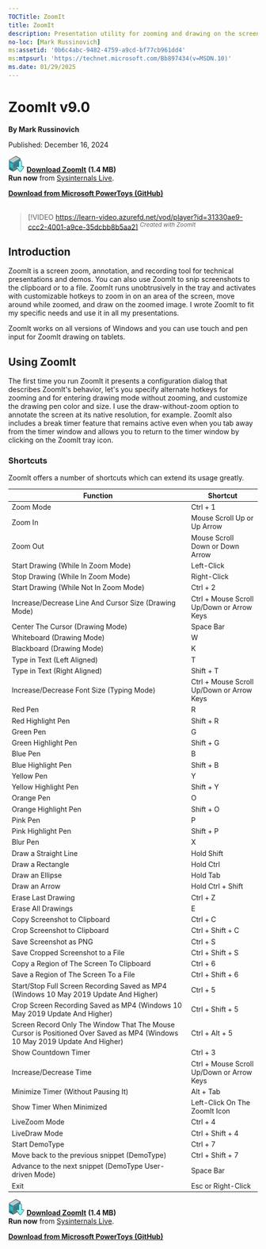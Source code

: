 ```yaml
---
TOCTitle: ZoomIt
title: ZoomIt
description: Presentation utility for zooming and drawing on the screen.
no-loc: [Mark Russinovich]
ms:assetid: '0b6c4abc-9482-4759-a9cd-bf77cb961dd4'
ms:mtpsurl: 'https://technet.microsoft.com/Bb897434(v=MSDN.10)'
ms.date: 01/29/2025
---
```


# ZoomIt v9.0

**By Mark Russinovich**

Published: December 16, 2024

[![Download](media/shared/Download_sm.png)](https://download.sysinternals.com/files/ZoomIt.zip) [**Download ZoomIt**](https://download.sysinternals.com/files/ZoomIt.zip) **(1.4 MB)**  
**Run now** from [Sysinternals Live](https://live.sysinternals.com/ZoomIt.exe).

[**Download from Microsoft PowerToys (GitHub)**](https://github.com/microsoft/PowerToys)
<br><br>
> [!VIDEO https://learn-video.azurefd.net/vod/player?id=31330ae9-ccc2-4001-a9ce-35dcbb8b5aa2]
<sup>*Created with ZoomIt*</sup>

## Introduction

ZoomIt is a screen zoom, annotation, and recording tool for technical presentations
and demos. You can also use ZoomIt to snip screenshots to the clipboard or to a file.
ZoomIt runs unobtrusively in the tray and activates with customizable
hotkeys to zoom in on an area of the screen, move around while zoomed, and draw on
the zoomed image. I wrote ZoomIt to fit my specific needs and use it in all my
presentations.

ZoomIt works on all versions of Windows and you can use touch and pen input for
ZoomIt drawing on tablets.

## Using ZoomIt

The first time you run ZoomIt it presents a configuration dialog that
describes ZoomIt's behavior, let's you specify alternate hotkeys for
zooming and for entering drawing mode without zooming, and customize the
drawing pen color and size. I use the draw-without-zoom option to
annotate the screen at its native resolution, for example. ZoomIt also
includes a break timer feature that remains active even when you tab
away from the timer window and allows you to return to the timer window
by clicking on the ZoomIt tray icon.

### Shortcuts

ZoomIt offers a number of shortcuts which can extend its usage greatly.

|  Function                                                                                                                     |  Shortcut                                   |
| ----------------------------------------------------------------------------------------------------------------------------- | ------------------------------------------- |
|  Zoom Mode                                                                                                                    |  Ctrl + 1                                   |
|  Zoom In                                                                                                                      |  Mouse Scroll Up or Up Arrow                |
|  Zoom Out                                                                                                                     |  Mouse Scroll Down or Down Arrow            |
|  Start Drawing (While In Zoom Mode)                                                                                           |  Left-Click                                 |
|  Stop Drawing (While In Zoom Mode)                                                                                            |  Right-Click                                |
|  Start Drawing (While Not In Zoom Mode)                                                                                       |  Ctrl + 2                                   |
|  Increase/Decrease Line And Cursor Size (Drawing Mode)                                                                        |  Ctrl + Mouse Scroll Up/Down or Arrow Keys  |
|  Center The Cursor (Drawing Mode)                                                                                             |  Space Bar                                  |
|  Whiteboard (Drawing Mode)                                                                                                    |  W                                          |
|  Blackboard (Drawing Mode)                                                                                                    |  K                                          |
|  Type in Text (Left Aligned)                                                                                                  |  T                                          |
|  Type in Text (Right Aligned)                                                                                                 |  Shift + T                                  |
|  Increase/Decrease Font Size (Typing Mode)                                                                                    |  Ctrl + Mouse Scroll Up/Down or Arrow Keys  |
|  Red Pen                                                                                                                      |  R                                          |
|  Red Highlight Pen                                                                                                            |  Shift + R                                  |
|  Green Pen                                                                                                                    |  G                                          |
|  Green Highlight Pen                                                                                                          |  Shift + G                                  |
|  Blue Pen                                                                                                                     |  B                                          |
|  Blue Highlight Pen                                                                                                           |  Shift + B                                  |
|  Yellow Pen                                                                                                                   |  Y                                          |
|  Yellow Highlight Pen                                                                                                         |  Shift + Y                                  |
|  Orange Pen                                                                                                                   |  O                                          |
|  Orange Highlight Pen                                                                                                         |  Shift + O                                  |
|  Pink Pen                                                                                                                     |  P                                          |
|  Pink Highlight Pen                                                                                                           |  Shift + P                                  |
|  Blur Pen                                                                                                                     |  X                                          |
|  Draw a Straight Line                                                                                                         |  Hold Shift                                 |
|  Draw a Rectangle                                                                                                             |  Hold Ctrl                                  |
|  Draw an Ellipse                                                                                                              |  Hold Tab                                   |
|  Draw an Arrow                                                                                                                |  Hold Ctrl + Shift                          |
|  Erase Last Drawing                                                                                                           |  Ctrl + Z                                   |
|  Erase All Drawings                                                                                                           |  E                                          |
|  Copy Screenshot to Clipboard                                                                                                 |  Ctrl + C                                   |
|  Crop Screenshot to Clipboard                                                                                                 |  Ctrl + Shift + C                           |
|  Save Screenshot as PNG                                                                                                       |  Ctrl + S                                   |
|  Save Cropped Screenshot to a File                                                                                            |  Ctrl + Shift + S                           |
|  Copy a Region of The Screen To Clipboard                                                                                     |  Ctrl + 6                                   |
|  Save a Region of The Screen To a File                                                                                        |  Ctrl + Shift + 6                           |
|  Start/Stop Full Screen Recording Saved as MP4 (Windows 10 May 2019 Update And Higher)                                        |  Ctrl + 5                                   |
|  Crop Screen Recording Saved as MP4 (Windows 10 May 2019 Update And Higher)                                                   |  Ctrl + Shift + 5                           |
|  Screen Record Only The Window That The Mouse Cursor is Positioned Over Saved as MP4 (Windows 10 May 2019 Update And Higher)  |  Ctrl + Alt + 5                             |
|  Show Countdown Timer                                                                                                         |  Ctrl + 3                                   |
|  Increase/Decrease Time                                                                                                       |  Ctrl + Mouse Scroll Up/Down or Arrow Keys  |
|  Minimize Timer (Without Pausing It)                                                                                          |  Alt + Tab                                  |
|  Show Timer When Minimized                                                                                                    |  Left-Click On The ZoomIt Icon              |
|  LiveZoom Mode                                                                                                                |  Ctrl + 4                                   |
|  LiveDraw Mode                                                                                                                |  Ctrl + Shift + 4                           |
|  Start DemoType                                                                                                               |  Ctrl + 7                                   |
|  Move back to the previous snippet (DemoType)                                                                                 |  Ctrl + Shift + 7                           |
|  Advance to the next snippet (DemoType User-driven Mode)                                                                      |  Space Bar                                  |
|  Exit                                                                                                                         |  Esc or Right-Click                         |

[![Download](media/shared/Download_sm.png)](https://download.sysinternals.com/files/ZoomIt.zip) [**Download ZoomIt**](https://download.sysinternals.com/files/ZoomIt.zip) **(1.4 MB)**  
**Run now** from [Sysinternals Live](https://live.sysinternals.com/ZoomIt.exe).

[**Download from Microsoft PowerToys (GitHub)**](https://github.com/microsoft/PowerToys)
